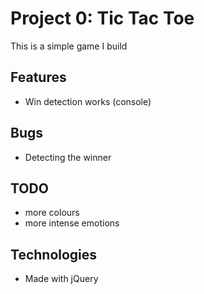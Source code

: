 # Project 0: Tic Tac Toe

This is a simple game I build

## Features
- Win detection works (console)


## Bugs
- Detecting the winner


## TODO
- more colours
- more intense emotions

## Technologies
- Made with jQuery
